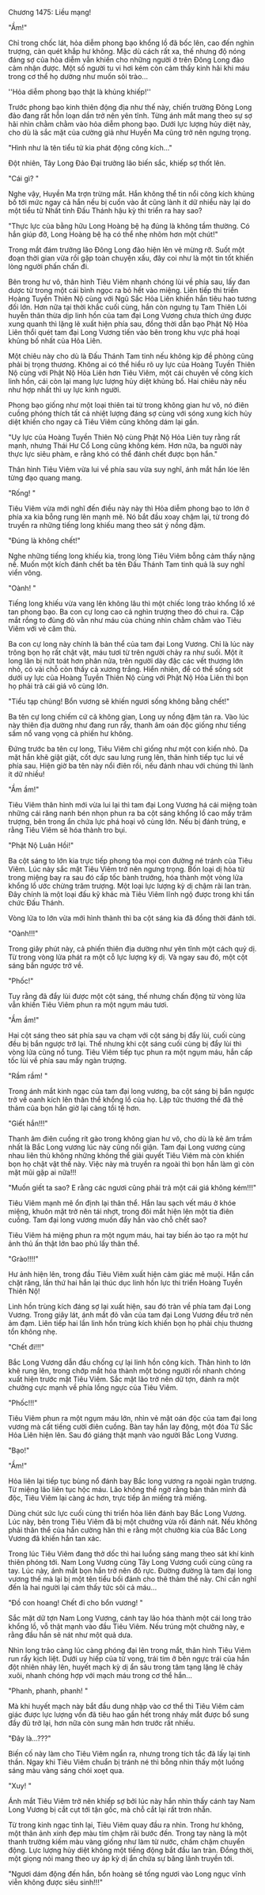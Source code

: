




Chương 1475: Liều mạng!


"Ầm!"

Chỉ trong chốc lát, hỏa diễm phong bạo khổng lồ đã bốc lên, cao đến nghìn trượng, càn quét khắp hư không. Mặc dù cách rất xa, thế nhưng độ nóng đáng sợ của hỏa diễm vẫn khiến cho những người ở trên Đông Long đảo cảm nhận được. Một số người tu vi hơi kém còn cảm thấy kinh hãi khi máu trong cơ thể họ dường như muốn sôi trào...

''Hỏa diễm phong bạo thật là khủng khiếp!''

Trước phong bạo kinh thiên động địa như thế này, chiến trường Đông Long đảo đang rất hỗn loạn dần trở nên yên tĩnh. Từng ánh mắt mang theo sự sợ hãi nhìn chằm chằm vào hỏa diễm phong bạo. Dưới lực lượng hủy diệt này, cho dù là sắc mặt của cường giả như Huyền Ma cũng trở nên ngưng trọng.

"Hình như là tên tiểu tử kia phát động công kích..."

Đột nhiên, Tây Long Đảo Đại trưởng lão biến sắc, khiếp sợ thốt lên.

"Cái gì? "

Nghe vậy, Huyền Ma trợn trừng mắt. Hắn không thể tin nổi công kích khủng bố tới mức ngay cả hắn nếu bị cuốn vào ắt cũng lành ít dữ nhiều này lại do một tiểu tử Nhất tinh Đấu Thánh hậu kỳ thi triển ra hay sao?

"Thực lực của bằng hữu Long Hoàng bệ hạ đúng là không tầm thường. Có hắn giúp đỡ, Long Hoàng bệ hạ có thể nhẹ nhõm hơn một chút!"

Trong mắt đám trưởng lão Đông Long đảo hiện lên vẻ mừng rỡ. Suốt một đoạn thời gian vừa rồi gặp toàn chuyện xấu, đây coi như là một tin tốt khiến lòng người phấn chấn đi.

Bên trong hư vô, thân hình Tiêu Viêm nhanh chóng lùi về phía sau, lấy đan dược từ trong một cái bình ngọc ra bỏ hết vào miệng. Liên tiếp thi triển Hoàng Tuyền Thiên Nộ cùng với Ngũ Sắc Hỏa Liên khiến hắn tiêu hao tương đối lớn. Hơn nữa tại thời khắc cuối cùng, hắn còn ngưng tụ Tam Thiên Lôi huyễn thân thừa dịp linh hồn của tam đại Long Vương chưa thích ứng được xung quanh thì lặng lẽ xuất hiện phía sau, đồng thời dẫn bạo Phật Nộ Hỏa Liên thổi quét tam đại Long Vương tiến vào bên trong khu vực phá hoại khủng bố nhất của Hỏa Liên.

Một chiêu này cho dù là Đấu Thánh Tam tinh nếu không kịp đề phòng cũng phải bị trọng thương. Không ai có thể hiểu rõ uy lực của Hoàng Tuyền Thiên Nộ cùng với Phật Nộ Hỏa Liên hơn Tiêu Viêm, một cái chuyên về công kích linh hồn, cái còn lại mang lực lượng hủy diệt khủng bố. Hai chiêu này nếu như hợp nhất thì uy lực kinh người.

Phong bạo giống như một loại thiên tai từ trong không gian hư vô, nó điên cuồng phóng thích tất cả nhiệt lượng đáng sợ cùng với sóng xung kích hủy diệt khiến cho ngay cả Tiêu Viêm cũng không dám lại gần.

"Uy lực của Hoàng Tuyền Thiên Nộ cùng Phật Nộ Hỏa Liên tuy rằng rất mạnh, nhưng Thái Hư Cổ Long cũng không kém. Hơn nữa, ba người này thực lực siêu phàm, e rằng khó có thể đánh chết được bọn hắn."

Thân hình Tiêu Viêm vừa lui về phía sau vừa suy nghĩ, ánh mắt hắn lóe lên từng đạo quang mang.

"Rống! "

Tiêu Viêm vừa mới nghĩ đến điều này này thì Hỏa diễm phong bạo to lớn ở phía xa kia bỗng rung lên mạnh mẽ. Nó bắt đầu xoay chậm lại, từ trong đó truyền ra những tiếng long khiếu mang theo sát ý nồng đậm.

"Đúng là không chết!"

Nghe những tiếng long khiếu kia, trong lòng Tiêu Viêm bỗng cảm thấy nặng nề. Muốn một kích đánh chết ba tên Đấu Thánh Tam tinh quả là suy nghĩ viển vông.

"Oành! "

Tiếng long khiếu vừa vang lên không lâu thì một chiếc long trảo khổng lồ xé tan phong bạo. Ba con cự long cao cả nghìn trượng theo đó chui ra. Cặp mắt rồng to đùng đỏ vằn như máu của chúng nhìn chằm chằm vào Tiêu Viêm với vẻ căm thù.

Ba con cự long này chính là bản thể của tam đại Long Vương. Chỉ là lúc này trông bọn họ rất chật vật, máu tươi từ trên người chảy ra như suối. Một ít long lân bị nứt toát hơn phân nửa, trên người dày đặc các vết thương lớn nhỏ, có vài chỗ còn thấy cả xương trắng. Hiển nhiên, để có thể sống sót dưới uy lực của Hoàng Tuyền Thiên Nộ cùng với Phật Nộ Hỏa Liên thì bọn họ phải trả cái giá vô cùng lớn.

"Tiểu tạp chủng! Bổn vương sẽ khiến ngươi sống không bằng chết!"

Ba tên cự long chiếm cứ cả không gian, Long uy nồng đậm tản ra. Vào lúc này thiên địa dường như đang run rẩy, thanh âm oán độc giống như tiếng sấm nổ vang vọng cả phiến hư không.

Đứng trước ba tên cự long, Tiêu Viêm chỉ giống như một con kiến nhỏ. Da mặt hắn khẽ giật giật, cốt dực sau lưng rung lên, thân hình tiếp tục lui về phía sau. Hiện giờ ba tên này nổi điên rồi, nếu đánh nhau với chúng thì lành ít dữ nhiều!

"Ầm ầm!"

Tiêu Viêm thân hình mới vừa lui lại thì tam đại Long Vương há cái miệng toàn những cái răng nanh bén nhọn phun ra ba cột sáng khổng lồ cao mấy trăm trượng, bên trong ẩn chứa lực phá hoại vô cùng lớn. Nếu bị đánh trúng, e rằng Tiêu Viêm sẽ hóa thành tro bụi.

"Phật Nộ Luân Hồi!"

Ba cột sáng to lớn kia trực tiếp phong tỏa mọi con đường né tránh của Tiêu Viêm. Lúc này sắc mặt Tiêu Viêm trở nên ngưng trọng. Bốn loại dị hỏa từ trong miệng bay ra sau đó cấp tốc bành trướng, hóa thành một vòng lửa khổng lồ ước chừng trăm trượng. Một loại lực lượng kỳ dị chậm rãi lan tràn. Đây chính là một loại đấu kỹ khác mà Tiêu Viêm lĩnh ngộ được trong khi tấn chức Đấu Thánh.

Vòng lửa to lớn vừa mới hình thành thì ba cột sáng kia đã đồng thời đánh tới.

"Oành!!!"

Trong giây phút này, cả phiến thiên địa dường như yên tĩnh một cách quỷ dị. Từ trong vòng lửa phát ra một cỗ lực lượng kỳ dị. Và ngay sau đó, một cột sáng bắn ngược trở về.

"Phốc!"

Tuy rằng đã đẩy lùi được một cột sáng, thế nhưng chấn động từ vòng lửa vẫn khiến Tiêu Viêm phun ra một ngụm máu tươi.

"Ầm ầm!"

Hai cột sáng theo sát phía sau va chạm với cột sáng bị đẩy lùi, cuối cùng đều bị bắn ngược trở lại. Thế nhưng khi cột sáng cuối cùng bị đẩy lùi thì vòng lửa cũng nổ tung. Tiêu Viêm tiếp tục phun ra một ngụm máu, hắn cấp tốc lùi về phía sau mấy ngàn trượng.

"Rầm rầm! "

Trong ánh mắt kinh ngạc của tam đại long vương, ba cột sáng bị bắn ngược trở về oanh kích lên thân thể khổng lồ của họ. Lập tức thương thế đã thê thảm của bọn hắn giờ lại càng tồi tệ hơn.

"Giết hắn!!!"

Thanh âm điên cuồng rít gào trong không gian hư vô, cho dù là kẻ âm trầm nhất là Bắc Long vương lúc này cũng nổi giận. Tam đại Long vương cùng nhau liên thủ không những không thể giải quyết Tiêu Viêm mà còn khiến bọn họ chật vật thế này. Việc này mà truyền ra ngoài thì bọn hắn làm gì còn mặt mũi gặp ai nữa!!!

"Muốn giết ta sao? E rằng các ngươi cũng phải trả một cái giá không kém!!!"

Tiêu Viêm mạnh mẽ ổn định lại thân thể. Hắn lau sạch vết máu ở khóe miệng, khuôn mặt trở nên tái nhợt, trong đôi mắt hiện lên một tia điên cuồng. Tam đại long vương muốn đẩy hắn vào chỗ chết sao?

Tiêu Viêm há miệng phun ra một ngụm máu, hai tay biến ảo tạo ra một hư ảnh thủ ấn thật lớn bao phủ lấy thân thể.

"Grào!!!!"

Hư ảnh hiện lên, trong đầu Tiêu Viêm xuất hiện cảm giác mê muội. Hắn cắn chặt răng, lần thứ hai hắn lại thúc dục linh hồn lực thi triển Hoàng Tuyền Thiên Nộ!

Linh hồn trùng kích đáng sợ lại xuất hiện, sau đó tràn về phía tam đại Long Vương. Trong giây lát, ánh mắt đỏ vằn của tam đại Long Vương đều trở nên ảm đạm. Liên tiếp hai lần linh hồn trùng kích khiến bọn họ phải chịu thương tổn không nhẹ.

"Chết đi!!!"

Bắc Long Vương dẫn đầu chống cự lại linh hồn công kích. Thân hình to lớn khẽ rung lên, trong chớp mắt hóa thành một bóng người rồi nhanh chóng xuất hiện trước mặt Tiêu Viêm. Sắc mặt lão trở nên dữ tợn, đánh ra một chưởng cực mạnh về phía lồng ngực của Tiêu Viêm.

"Phốc!!!"

Tiêu Viêm phun ra một ngụm máu lớn, nhìn vẻ mặt oán độc của tam đại long vương mà cất tiếng cười điên cuồng. Bàn tay hắn lay động, một đóa Tứ Sắc Hỏa Liên hiện lên. Sau đó giáng thật mạnh vào người Bắc Long Vương.

"Bạo!"

"Ầm!"

Hỏa liên lại tiếp tục bùng nổ đánh bay Bắc long vương ra ngoài ngàn trượng. Từ miệng lão liên tục hộc máu. Lão không thể ngờ rằng bản thân mình đã độc, Tiêu Viêm lại càng ác hơn, trực tiếp ăn miếng trả miếng.

Dùng chút sức lực cuối cùng thi triển hỏa liên đánh bay Bắc Long Vương. Lúc này, bên trong Tiêu Viêm đã bị một chưởng vừa rồi đánh nát. Nếu không phải thân thể của hắn cường hãn thì e rằng một chưởng kia của Bắc Long Vương đã khiến hắn tan xác.

Trong lúc Tiêu Viêm đang thở dốc thì hai luồng sáng mang theo sát khí kinh thiên phóng tới. Nam Long Vương cùng Tây Long Vương cuối cùng cũng ra tay. Lúc này, ánh mắt bọn hắn trở nên đỏ rực. Đường đường là tam đại long vương thế mà lại bị một tên tiểu bối đánh cho thê thảm thế này. Chỉ cần nghĩ đến là hai người lại cảm thấy tức sôi cả máu...

"Đồ con hoang! Chết đi cho bổn vương! "

Sắc mặt dữ tợn Nam Long Vương, cánh tay lão hóa thành một cái long trảo khổng lồ, vỗ thật mạnh vào đầu Tiêu Viêm. Nếu trúng một chưởng này, e rằng đầu hắn sẽ nát như một quả dưa.

Nhìn long trảo càng lúc càng phóng đại lên trong mắt, thân hình Tiêu Viêm run rẩy kịch liệt. Dưới uy hiếp của tử vong, trái tim ở bên ngực trái của hắn đột nhiên nhảy lên, huyết mạch kỳ dị ẩn sâu trong tâm tạng lặng lẽ chảy xuôi, nhanh chóng hợp với mạch máu trong cơ thể hắn...

"Phanh, phanh, phanh! "

Mà khi huyết mạch này bắt đầu dung nhập vào cơ thể thì Tiêu Viêm cảm giác được lực lượng vốn đã tiêu hao gần hết trong nháy mắt được bổ sung đầy đủ trở lại, hơn nữa còn sung mãn hơn trước rất nhiều.

"Đây là...???"

Biến cố này làm cho Tiêu Viêm ngẩn ra, nhưng trong tích tắc đã lấy lại tinh thần. Ngay khi Tiêu Viêm chuẩn bị tránh né thì bỗng nhìn thấy một luồng sáng màu vàng sáng chói xoẹt qua.

"Xuy! "

Ánh mắt Tiêu Viêm trở nên khiếp sợ bởi lúc này hắn nhìn thấy cánh tay Nam Long Vương bị cắt cụt tới tận gốc, mà chỗ cắt lại rất trơn nhẵn.

Từ trong kinh ngạc tỉnh lại, Tiêu Viêm quay đầu ra nhìn. Trong hư không, một thân ảnh xinh đẹp màu tím chậm rãi bước đến. Trong tay nàng là một thanh trường kiếm màu vàng giống như làm từ nước, chầm chậm chuyển động. Lực lượng hủy diệt không một tiếng động bắt đầu lan tràn. Đồng thời, một giọng nói mang theo uy áp kỳ dị ẩn chứa sự băng lãnh truyền tới.

"Ngươi dám động đến hắn, bổn hoàng sẽ tống ngươi vào Long ngục vĩnh viễn không được siêu sinh!!!"




